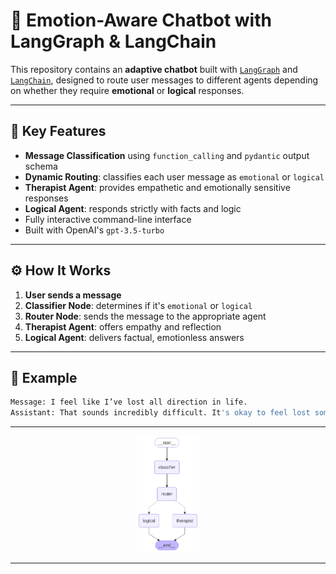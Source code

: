 # 🧠 Emotion-Aware Chatbot with LangGraph & LangChain

This repository contains an **adaptive chatbot** built with [`LangGraph`](https://python.langgraph.dev/) and [`LangChain`](https://www.langchain.com/), designed to route user messages to different agents depending on whether they require **emotional** or **logical** responses.

---

## 🚀 Key Features

- **Message Classification** using `function_calling` and `pydantic` output schema  
- **Dynamic Routing**: classifies each user message as `emotional` or `logical`  
- **Therapist Agent**: provides empathetic and emotionally sensitive responses  
- **Logical Agent**: responds strictly with facts and logic  
- Fully interactive command-line interface  
- Built with OpenAI's `gpt-3.5-turbo`  

---

## ⚙️ How It Works

1. **User sends a message**  
2. **Classifier Node**: determines if it's `emotional` or `logical`  
3. **Router Node**: sends the message to the appropriate agent  
4. **Therapist Agent**: offers empathy and reflection  
5. **Logical Agent**: delivers factual, emotionless answers  

---

## 🧪 Example

```bash
Message: I feel like I’ve lost all direction in life.
Assistant: That sounds incredibly difficult. It's okay to feel lost sometimes...
```

---

<p align="center"> <img src="graph_2.png" alt="Graph structure" width="100"/> </p>

---
